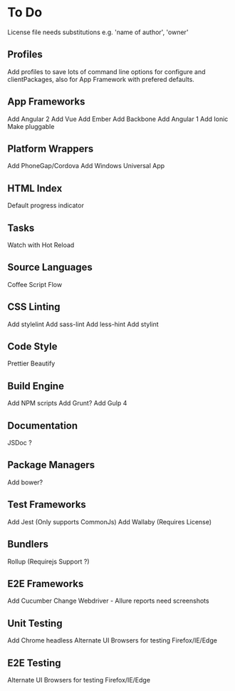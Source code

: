 # To Do

License file needs substitutions e.g. 'name of author', 'owner'

## Profiles
Add profiles to save lots of command line options for configure and clientPackages, also for App Framework with prefered defaults.

## App Frameworks
Add Angular 2
Add Vue
Add Ember
Add Backbone
Add Angular 1
Add Ionic
Make pluggable

## Platform Wrappers
Add PhoneGap/Cordova
Add Windows Universal App

## HTML Index
Default progress indicator

## Tasks
Watch with Hot Reload

## Source Languages
Coffee Script
Flow

## CSS Linting
Add stylelint
Add sass-lint
Add less-hint
Add stylint

## Code Style
Prettier
Beautify

## Build Engine
Add NPM scripts
Add Grunt?
Add Gulp 4

## Documentation
JSDoc ?

## Package Managers
Add bower?

## Test Frameworks
Add Jest (Only supports CommonJs)
Add Wallaby (Requires License)

## Bundlers
Rollup (Requirejs Support ?)

## E2E Frameworks
Add Cucumber
Change Webdriver - Allure reports need screenshots

## Unit Testing
Add Chrome headless
Alternate UI Browsers for testing Firefox/IE/Edge

## E2E Testing
Alternate UI Browsers for testing Firefox/IE/Edge

